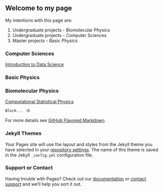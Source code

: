 ## Welcome to my page

My intentions with this page are:
1.  Undergraduate projects - Biomolecular Physics
2.  Undergraduate projects - Computer Sciences
3.  Master projects - Basic Physics

### Computer Sciences

[Introduction to Data Science](https://github.com/jorgesalhani/IntroDataScience)

### Basic Physics

### Biomolecular Physics

[Computational Statistical Physics](https://github.com/jorgesalhani/CompStatPhysics)


```markdown
Block... :D
```

For more details see [GitHub Flavored Markdown](https://guides.github.com/features/mastering-markdown/).

### Jekyll Themes

Your Pages site will use the layout and styles from the Jekyll theme you have selected in your [repository settings](https://github.com/jorgesalhani/jorgesalhani.github.io/settings). The name of this theme is saved in the Jekyll `_config.yml` configuration file.

### Support or Contact

Having trouble with Pages? Check out our [documentation](https://docs.github.com/categories/github-pages-basics/) or [contact support](https://support.github.com/contact) and we’ll help you sort it out.
